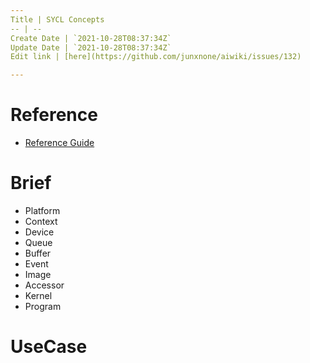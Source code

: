 ```yaml
---
Title | SYCL Concepts
-- | --
Create Date | `2021-10-28T08:37:34Z`
Update Date | `2021-10-28T08:37:34Z`
Edit link | [here](https://github.com/junxnone/aiwiki/issues/132)

---
```

# Reference
- [Reference Guide](https://www.khronos.org/files/sycl/sycl-121-reference-guide.pdf)

# Brief
- Platform
- Context
- Device
- Queue
- Buffer
- Event
- Image
- Accessor
- Kernel
- Program
# UseCase


